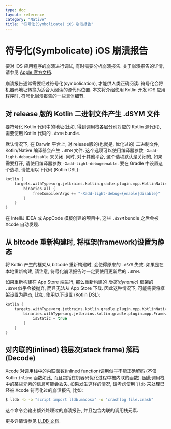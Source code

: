 ```yaml
---
type: doc
layout: reference
category: "Native"
title: "符号化(Symbolicate) iOS 崩溃报告"
---
```


# 符号化(Symbolicate) iOS 崩溃报告

要对 iOS 应用程序的崩溃进行调试, 有时需要分析崩溃报告.
关于崩溃报告的详情, 请参见
[Apple 官方文档](https://developer.apple.com/library/archive/technotes/tn2151/_index.html).

崩溃报告通常需要经过符号化(symbolication), 才能供人类正确阅读:
符号化会将机器码地址转换为适合人阅读的源代码位置.
本文将介绍使用 Kotlin 开发 iOS 应用程序时, 符号化崩溃报告的一些具体细节.

## 对 release 版的 Kotlin 二进制文件产生 .dSYM 文件

要符号化 Kotlin 代码中的地址(比如, 得到调用栈各层分别对应的 Kotlin 源代码),
需要使用 Kotlin 代码的 `.dSYM` bundle.

默认情况下, 在 Darwin 平台上, 对 release版的(也就是, 优化过的) 二进制文件, Kotlin/Native 编译器会产生 `.dSYM` 文件.
这个选项可以使用编译器参数 `-Xadd-light-debug=disable` 来关闭.
同时, 对于其他平台, 这个选项默认是关闭的, 如果需要打开, 请使用编译器参数 `-Xadd-light-debug=enable`.
要在 Gradle 中设置这个选项, 请使用以下代码 (Kotlin DSL):

```kotlin
kotlin {
    targets.withType<org.jetbrains.kotlin.gradle.plugin.mpp.KotlinNativeTarget> {
        binaries.all {
            freeCompilerArgs += "-Xadd-light-debug={enable|disable}"
        }
    }
}
```


在 IntelliJ IDEA 或 AppCode 模板创建的项目中,
这些 `.dSYM` bundle 之后会被 Xcode 自动发现.

## 从 bitcode 重新构建时, 将框架(framework)设置为静态

将 Kotlin 产生的框架从 bitcode 重新构建时, 会使得原来的 `.dSYM` 失效.
如果是在本地重新构建, 请注意, 符号化崩溃报告时一定要使用更新后的 `.dSYM`.

如果重新构建在 App Store 端进行, 那么重新构建的 *动态(dynamic)* 框架的 `.dSYM` 似乎会被抛弃,
而且无法从 App Store 下载.
因此这种情况下, 可能需要将框架设置为静态, 比如, 使用以下设置 (Kotlin DSL):

```kotlin
kotlin {
    targets.withType<org.jetbrains.kotlin.gradle.plugin.mpp.KotlinNativeTarget> {
        binaries.withType<org.jetbrains.kotlin.gradle.plugin.mpp.Framework> {
            isStatic = true
        }
    }
}
```


## 对内联的(inlined) 栈层次(stack frame) 解码(Decode)

Xcode 对调用栈中的内联函数(inlined function)调用似乎不能正确解码
(不仅 Kotlin `inline` 函数如此, 而且包括在机器码优化过程中被内联的函数).
因此调用栈中的某些元素的信息可能会丢失.
如果发生这样的情况, 请考虑使用 `lldb` 来处理已经被 Xcode 符号化过的崩溃报告,
比如:

```bash
$ lldb -b -o "script import lldb.macosx" -o "crashlog file.crash"
```

这个命令会输出额外处理过的崩溃报告, 并且包含内联的调用栈元素.

更多详情请参见 [LLDB 文档](https://lldb.llvm.org/use/symbolication.html).
